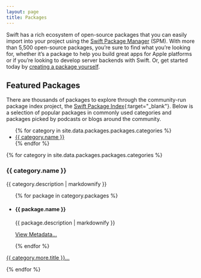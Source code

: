 ```yaml
---
layout: page
title: Packages
---
```


Swift has a rich ecosystem of open-source packages that you can easily import into your project using the [Swift Package Manager](/package-manager/) (SPM). With more than 5,500 open-source packages, you’re sure to find what you’re looking for, whether it’s a package to help you build great apps for Apple platforms or if you’re looking to develop server backends with Swift. Or, get started today by [creating a package yourself](https://developer.apple.com/documentation/xcode/creating-a-standalone-swift-package-with-xcode).

## Featured Packages

There are thousands of packages to explore through the community-run package index project, the [Swift Package Index](https://swiftpackageindex.com/){:target="_blank"}. Below is a selection of popular packages in commonly used categories and packages picked by podcasts or blogs around the community.

<ul>
  {% for category in site.data.packages.packages.categories %}
  <li><a href="#{{ category.anchor }}-packages">{{ category.name }}</a></li>
  {% endfor %}
</ul>

{% for category in site.data.packages.packages.categories %}
<h3 id="{{ category.anchor }}-packages">{{ category.name }}</h3>
<p>{{ category.description | markdownify }}</p>
<ul class="package-list-v2">
  {% for package in category.packages %}
  <li>
    <h4>{{ package.name }}</h4>
    <section class="description">
      {{ package.description | markdownify }}
    </section>
    <p class="metadata-link">
      <a href="{{ package.url }}" target="_blank">View Metadata&hellip;</a>
    </p>
  </li>
  {% endfor %}
</ul>

<p class="more">
  <a href="{{ category.more.url }}" target="_blank">{{ category.more.title }}&hellip;</a>
</p>
{% endfor %}
